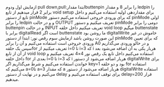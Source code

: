 
 ازمایش اول ودوم pull down,pull:ابتدا مقدارbuttenpin را برابر 8 و مقدار ledpin را برابر 2 قرار میدهیم از تابع void setup برای مقداردهی اولیه استفاده می‌کنیم و داخل تابع از دستور pinMode  که برای ورودی خروجی استفاده می‌کنیم دستور pinMode اولی را برابر ledpin و و در حالت OUTPUT تعریف میکنیم و دستور pinMode دومی را برابر buttenpin  و در حالت INPUT  تعریف میکنیم داخل حلقه void loop میگیم buttenstate برابر با digitalRead است اگر buttenstate ما روشن بود digitalWrite خاموش در غیر این صورت روشن باشد
 ازمایش سوم رقص نور:
 ابتدا از دستور pinMode که برای تعیین ورودی خروجی است استفاده می‌کنیم و آن را برابر A0 و در حالو ورودی می‌گذاریم سپس یک حلقهfor تعریف میکنیم از i=0 تا i=3 که i هربار یکی به آن اضافه می‌شود بعد از آن از تابع void loop استفاده می‌کنیم داخل تابع یک رقص نور  4×4 تعریف میکنیم و داخل حلقه for بعدی از i=0 تا i=3 که i هربار اضافه می‌شود از دستور digitalWrite برای خواندن استفاده می‌کنیم و شرط می‌گذاریم اگر key=1 بود و دو حلقه for استفاده می‌کنیم که a=0تا a=3 که مقدار a  هربار اضافه می‌شود از دستور digitalWrite  استفاده می‌کنیم و در نهایت از دستور delay برای توقف استفاده می‌کنیم و delay=200 قرار میدهیم.
